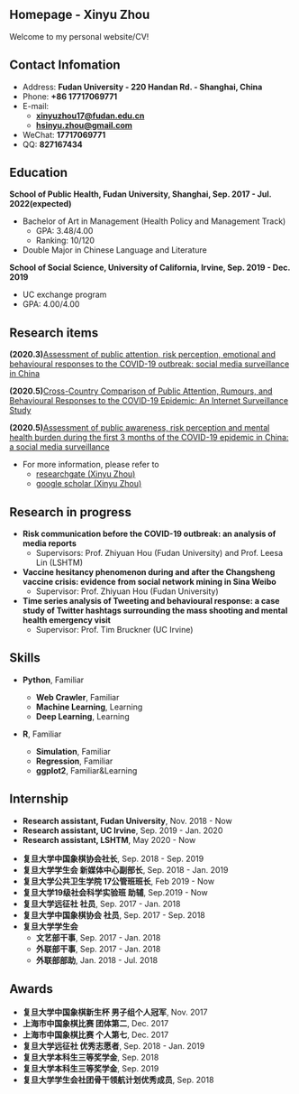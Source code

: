 ## Homepage - Xinyu Zhou

Welcome to my personal website/CV!

<!-- slide -->

## Contact Infomation

- Address: **Fudan University - 220 Handan Rd. - Shanghai, China**
- Phone: **+86 17717069771**
- E-mail:
  - **xinyuzhou17@fudan.edu.cn**
  - **hsinyu.zhou@gmail.com**
- WeChat: **17717069771**
- QQ: **827167434**

<!-- slide -->

## Education

**School of Public Health, Fudan University, Shanghai, Sep. 2017 - Jul. 2022(expected)**

- Bachelor of Art in Management (Health Policy and Management Track)
  - GPA: 3.48/4.00
  - Ranking: 10/120
- Double Major in Chinese Language and Literature

**School of Social Science, University of California, Irvine, Sep. 2019 - Dec. 2019**

- UC exchange program
- GPA: 4.00/4.00

<!-- slide -->

## Research items

**(2020.3)**[Assessment of public attention, risk perception, emotional and behavioural responses to the COVID-19 outbreak: social media surveillance in China](https://www.medrxiv.org/content/10.1101/2020.03.14.20035956v1)

**(2020.5)**[Cross-Country Comparison of Public Attention, Rumours, and Behavioural Responses to the COVID-19 Epidemic: An Internet Surveillance Study](https://papers.ssrn.com/sol3/papers.cfm?abstract_id=3586661)

**(2020.5)**[Assessment of public awareness, risk perception and mental health burden during the first 3 months of the COVID-19 epidemic in China: a social media surveillance](https://www.researchgate.net/publication/341556103_Assessment_of_public_awareness_risk_perception_and_mental_health_burden_during_the_first_3_months_of_the_COVID-19_epidemic_in_China_a_social_media_surveillance_Preprint)

<!-- slide -->

- For more information, please refer to 
  - [researchgate (Xinyu Zhou)](https://www.researchgate.net/profile/Xinyu_Zhou33)
  - [google scholar (Xinyu Zhou)](https://scholar.google.com/citations?view_op=list_works&hl=en&authuser=2&user=lP_Xz1UAAAAJ)

<!-- slide -->

## Research in progress

- **Risk communication before the COVID-19 outbreak: an analysis of media reports**
  - Supervisors: Prof. Zhiyuan Hou (Fudan University) and Prof. Leesa Lin (LSHTM)
- **Vaccine hesitancy phenomenon during and after the Changsheng vaccine crisis: evidence from social network mining in Sina Weibo**
  - Supervisor: Prof. Zhiyuan Hou (Fudan University)
- **Time series analysis of Tweeting and behavioural response: a case study of Twitter hashtags surrounding the mass shooting and mental health emergency visit**
  - Supervisor: Prof. Tim Bruckner (UC Irvine)

<!-- slide -->

## Skills

- **Python**, Familiar
  - **Web Crawler**, Familiar
  - **Machine Learning**, Learning
  - **Deep Learning**, Learning
  
- **R**, Familiar
  - **Simulation**, Familiar
  - **Regression**, Familiar
  - **ggplot2**, Familiar&Learning

<!-- slide -->

## Internship

- **Research assistant, Fudan University**, Nov. 2018 - Now
- **Research assistant, UC Irvine**, Sep. 2019 - Jan. 2020
- **Research assistant, LSHTM**, May 2020 - Now

<!-- slide vertical=true -->

- **复旦大学中国象棋协会社长**, Sep. 2018 - Sep. 2019
- **复旦大学学生会 新媒体中心副部长**, Sep. 2018 - Jan. 2019
- **复旦大学公共卫生学院 17公管班班长**, Feb 2019 - Now
- **复旦大学19级社会科学实验班 助辅**, Sep.2019 - Now
- **复旦大学远征社 社员**, Sep. 2017 - Jan. 2018
- **复旦大学中国象棋协会 社员**, Sep. 2017 - Sep. 2018
- **复旦大学学生会**
  - **文艺部干事**, Sep. 2017 - Jan. 2018
  - **外联部干事**, Sep. 2017 - Jan. 2018
  - **外联部部助**, Jan. 2018 - Jul. 2018

<!-- slide -->

## Awards

- **复旦大学中国象棋新生杯 男子组个人冠军**, Nov. 2017
- **上海市中国象棋比赛 团体第二**, Dec. 2017
- **上海市中国象棋比赛 个人第七**, Dec. 2017
- **复旦大学远征社 优秀志愿者**, Sep. 2018 - Jan. 2019
- **复旦大学本科生三等奖学金**, Sep. 2018
- **复旦大学本科生三等奖学金**, Sep. 2019
- **复旦大学学生会社团骨干领航计划优秀成员**, Sep. 2018
